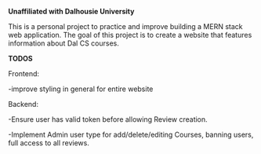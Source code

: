 **Unaffiliated with Dalhousie University**

This is a personal project to practice and improve building a MERN stack web application. The goal of this project is to create a website that features information about Dal CS courses.


****TODOS****

Frontend: 

-improve styling in general for entire website 

Backend:

-Ensure user has valid token before allowing Review creation.

-Implement Admin user type for add/delete/editing Courses, banning users, full access to all reviews. 
